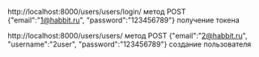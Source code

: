 http://localhost:8000/users/users/login/ метод POST
{"email":"1@habbit.ru",
"password":"123456789"}
получение токена

http://localhost:8000/users/users/
метод POST
{"email":"2@habbit.ru",
"username":"2user",
"password":"123456789"}
создание пользователя